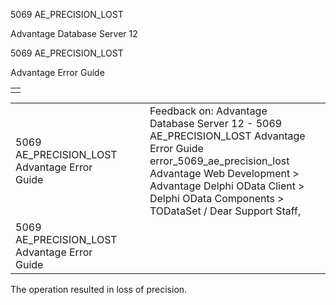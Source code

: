 5069 AE\_PRECISION\_LOST




Advantage Database Server 12  

5069 AE\_PRECISION\_LOST

Advantage Error Guide

|  |
| --- |
|  |

|  |  |  |  |  |
| --- | --- | --- | --- | --- |
| 5069 AE\_PRECISION\_LOST  Advantage Error Guide |  |  | Feedback on: Advantage Database Server 12 - 5069 AE\_PRECISION\_LOST Advantage Error Guide error\_5069\_ae\_precision\_lost Advantage Web Development > Advantage Delphi OData Client > Delphi OData Components > TODataSet / Dear Support Staff, |  |
| 5069 AE\_PRECISION\_LOST  Advantage Error Guide |  |  |  |  |

The operation resulted in loss of precision.